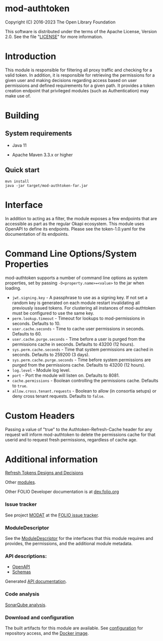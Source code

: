 # mod-authtoken

Copyright (C) 2016-2023 The Open Library Foundation

This software is distributed under the terms of the Apache License,
Version 2.0. See the file "[LICENSE](LICENSE)" for more information.

# Introduction

This module is responsible for filtering all proxy traffic and checking for a
valid token. In addition, it is responsible for retrieving the permissions for
a given user and making decisions regarding access based on user permissions
and defined requirements for a given path. It provides a token creation endpoint
that privileged modules (such as Authentication) may make use of.

# Building

## System requirements

* Java 11

* Apache Maven 3.3.x or higher

## Quick start

    mvn install
    java -jar target/mod-authtoken-far.jar

# Interface

In addition to acting as a filter, the module exposes a few endpoints that are accessible as part as the regular Okapi ecosystem. This module uses OpenAPI to define its endpoints. Please see the token-1.0.yaml for the documentation of its endpoints.

# Command Line Options/System Properties

mod-authtoken supports a number of command line options as system properties, set by passing `-D<property.name>=<value>` to the jar when loading.

* `jwt.signing.key` - A passphrase to use as a signing key. If not set a random key is generated on each module restart invalidating all previously issued tokens. For clustering all instances of mod-authtoken must be configured to use the same key.
* `perm.lookup.timeout` - Timeout for lookups to mod-permissions in seconds. Defaults to 10.
* `user.cache.seconds` - Time to cache user permissions in seconds. Defaults to 60.
* `user.cache.purge.seconds` - Time before a user is purged from the permissions cache in seconds. Defaults to 43200 (12 hours).
* `sys.perm.cache.seconds` - Time that system permissions are cached in seconds. Defaults to 259200 (3 days).
* `sys.perm.cache.purge.seconds` - Time before system permissions are purged from the permissions cache. Defaults to 43200 (12 hours).
* `log.level` - Module log level.
* `port` - Port the module will listen on. Defaults to 8081.
* `cache.permissions` - Boolean controlling the permissions cache. Defaults to `true`.
* `allow.cross.tenant.requests` - Boolean to allow (in consortia setups) or deny cross tenant requests. Defaults to `false`.

# Custom Headers

Passing a value of "true" to the Authtoken-Refresh-Cache header for any request will inform mod-authtoken to delete the permissions cache for that userid and to request fresh permissions, regardless of cache age.

# Additional information

[Refresh Tokens Designs and Decisions](https://wiki.folio.org/display/DD/Refresh+Tokens)

Other [modules](https://dev.folio.org/source-code/#server-side).

Other FOLIO Developer documentation is at [dev.folio.org](https://dev.folio.org/)

### Issue tracker

See project [MODAT](https://issues.folio.org/browse/MODAT)
at the [FOLIO issue tracker](https://dev.folio.org/guidelines/issue-tracker/).

### ModuleDescriptor

See the [ModuleDescriptor](descriptors/ModuleDescriptor-template.json)
for the interfaces that this module requires and provides, the permissions,
and the additional module metadata.

### API descriptions:

 * [OpenAPI](src/main/resources/openapi/)
 * [Schemas](src/main/resources/openapi/schemas/)

Generated [API documentation](https://dev.folio.org/reference/api/#mod-authtoken).


### Code analysis

[SonarQube analysis](https://sonarcloud.io/dashboard?id=org.folio%3Amod-authtoken).

### Download and configuration

The built artifacts for this module are available.
See [configuration](https://dev.folio.org/download/artifacts) for repository access,
and the [Docker image](https://hub.docker.com/r/folioorg/mod-authtoken/).
